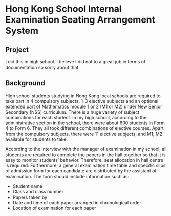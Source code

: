 # Hong Kong School Internal Examination Seating Arrangement System

## Project
I did this in high school. I believe I did not to a great job in terms of documentation so sorry about that.

## Background
High school students studying in Hong Kong local schools are required to take part in 4 compulsory subjects, 1-3 elective subjects and an optional extended part of Mathematics module 1 or 2 (M1 or M2) under New Senior Secondary (NSS) curriculum. There is a huge variety of subject combinations for each student. In my high school, according to the administrative section in the school, there were about 600 students in Form 4 to Form 6. They all took different combinations of elective courses. Apart from the compulsory subjects, there were 11 elective subjects, and M1, M2 available for students to take.

According to the interview with the manager of examination in my school, all students are required to complete the papers in the hall together so that it is easy to monitor students’ behavior. Therefore, seat allocation in hall centre is required. Furthermore, a general examination time table and specific slips of admission form for each candidate are distributed by the assistant of examination. The form should include information such as:
- Student name
- Class and class number
- Papers taken by
- Date and time of each paper arranged in chronological order
- Location of examination for each paper

